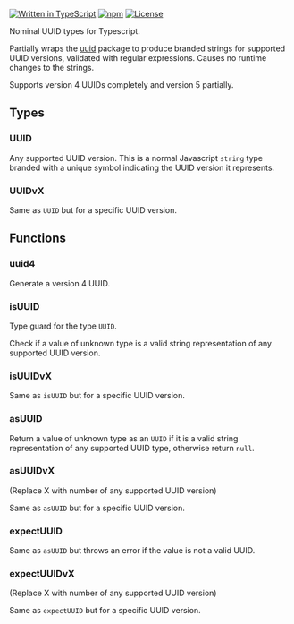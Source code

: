 [![Written in TypeScript](https://flat.badgen.net/badge/icon/typescript?icon=typescript&label)](http://www.typescriptlang.org/) [![npm](https://flat.badgen.net/npm/v/@mtti/typescript-base?icon=npm)](https://www.npmjs.com/package/@mtti/uuid-ts) [![License](https://flat.badgen.net/github/license/mtti/uuid-ts)](https://github.com/mtti/uuid-ts/blob/master/LICENSE)

Nominal UUID types for Typescript.

Partially wraps the [uuid](https://www.npmjs.com/package/uuid) package to produce branded strings for supported UUID versions, validated with regular expressions. Causes no runtime changes to the strings.

Supports version 4 UUIDs completely and version 5 partially.

## Types

### UUID

Any supported UUID version. This is a normal Javascript `string` type branded with a unique symbol indicating the UUID version it represents.

### UUIDvX

Same as `UUID` but for a specific UUID version.

## Functions

### uuid4

Generate a version 4 UUID.

### isUUID

Type guard for the type `UUID`.

Check if a value of unknown type is a valid string representation of any supported UUID version.

### isUUIDvX

Same as `isUUID` but for a specific UUID version.

### asUUID

Return a value of unknown type as an `UUID` if it is a valid string representation of any supported UUID type, otherwise return `null`.

### asUUIDvX

(Replace X with number of any supported UUID version)

Same as `asUUID` but for a specific UUID version.

### expectUUID

Same as `asUUID` but throws an error if the value is not a valid UUID.

### expectUUIDvX

(Replace X with number of any supported UUID version)

Same as `expectUUID` but for a specific UUID version.
